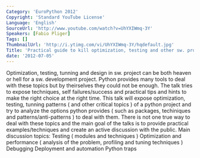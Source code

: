 ```yaml
---
Category: 'EuroPython 2012'
Copyright: 'Standard YouTube License'
Language: 'English'
SourceUrl: 'http://www.youtube.com/watch?v=UhYXIWmq-3Y'
Speakers: [Fabio Pliger]
Tags: []
ThumbnailUrl: 'http://i.ytimg.com/vi/UhYXIWmq-3Y/hqdefault.jpg'
Title: 'Practical guide to kill optimization, testing and other sw. project beasts'
date: '2012-07-05'
---
```

Optimization, testing, tunning and design in sw. project can be both heaven or
hell for a sw. development project. Python provides many tools to deal with
these topics but by theirselves they could not be enough. The talk tries to
expose techniques, self failures/success and practical tips and hints to make
the right choice at the right time. This talk will expose optimization,
testing, tunning patterns ( and other critical topics ) of a python project
and try to analyze the options python provides ( such as packages, techiniques
and patterns/anti-patterns ) to deal with them. There is not one true way to
deal with these topics and the main goal of the talks is to provide practical
examples/techniques and create an active discussion with the public. Main
discussion topics: Testing ( modules and techniques ) Optimization and
performance ( analysis of the problem, profiling and tuning techniques )
Debugging Deployment and automation Python traps
